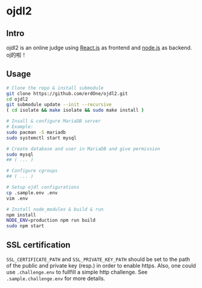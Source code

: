 # ojdl2
## Intro
ojdl2 is an online judge using [React.js](https://reactjs.org/) as frontend and [node.js](https://nodejs.dev/) as backend.
oj的啦！

## Usage

```bash
# Clone the repo & install submodule
git clone https://github.com/erdOne/ojdl2.git
cd ojdl2
git submodule update --init --recursive
( cd isolate && make isolate && sudo make install )

# Insall & configure MariaDB server
# Example:
sudo pacman -S mariadb
sudo systemctl start mysql

# Create database and user in MariaDB and give permission
sudo mysql
## ( ... )

# Configure cgroups
## ( ... )

# Setup ojdl configurations
cp .sample.env .env
vim .env

# Install node_modules & build & run
npm install
NODE_ENV=production npm run build
sudo npm start
```

## SSL certification
`SSL_CERTIFICATE_PATH` and `SSL_PRIVATE_KEY_PATH` should be set to the path of the public and private key (resp.) in order to enable https.
Also, one could use `.challenge.env` to fullfill a simple http challenge. See `.sample.challenge.env` for more details.
